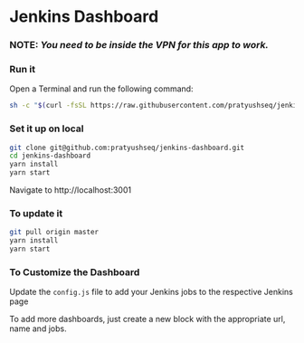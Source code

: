 # Jenkins Dashboard

### NOTE: *You need to be inside the VPN for this app to work.*

### Run it
Open a Terminal and run the following command:
```bash
sh -c "$(curl -fsSL https://raw.githubusercontent.com/pratyushseq/jenkins-dashboard/master/run.sh)"
```

### Set it up on local
```bash
git clone git@github.com:pratyushseq/jenkins-dashboard.git
cd jenkins-dashboard
yarn install
yarn start
```

Navigate to http://localhost:3001

### To update it
```bash
git pull origin master
yarn install
yarn start
```

### To Customize the Dashboard
Update the `config.js` file to add your Jenkins jobs to the respective Jenkins page

To add more dashboards, just create a new block with the appropriate url, name and jobs.
